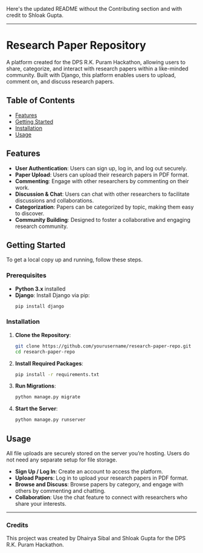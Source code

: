Here's the updated README without the Contributing section and with credit to Shloak Gupta.

---

# Research Paper Repository

A platform created for the DPS R.K. Puram Hackathon, allowing users to share, categorize, and interact with research papers within a like-minded community. Built with Django, this platform enables users to upload, comment on, and discuss research papers.

## Table of Contents

- [Features](#features)
- [Getting Started](#getting-started)
- [Installation](#installation)
- [Usage](#usage)

## Features

- **User Authentication**: Users can sign up, log in, and log out securely.
- **Paper Upload**: Users can upload their research papers in PDF format.
- **Commenting**: Engage with other researchers by commenting on their work.
- **Discussion & Chat**: Users can chat with other researchers to facilitate discussions and collaborations.
- **Categorization**: Papers can be categorized by topic, making them easy to discover.
- **Community Building**: Designed to foster a collaborative and engaging research community.

## Getting Started

To get a local copy up and running, follow these steps.

### Prerequisites

- **Python 3.x** installed
- **Django**: Install Django via pip:
  ```bash
  pip install django
  ```

### Installation

1. **Clone the Repository**:
   ```bash
   git clone https://github.com/yourusername/research-paper-repo.git
   cd research-paper-repo
   ```

2. **Install Required Packages**:
   ```bash
   pip install -r requirements.txt
   ```

3. **Run Migrations**:
   ```bash
   python manage.py migrate
   ```

4. **Start the Server**:
   ```bash
   python manage.py runserver
   ```

## Usage

All file uploads are securely stored on the server you’re hosting. Users do not need any separate setup for file storage.

- **Sign Up / Log In**: Create an account to access the platform.
- **Upload Papers**: Log in to upload your research papers in PDF format.
- **Browse and Discuss**: Browse papers by category, and engage with others by commenting and chatting.
- **Collaboration**: Use the chat feature to connect with researchers who share your interests.

---

### Credits

This project was created by Dhairya Sibal and Shloak Gupta for the DPS R.K. Puram Hackathon.
